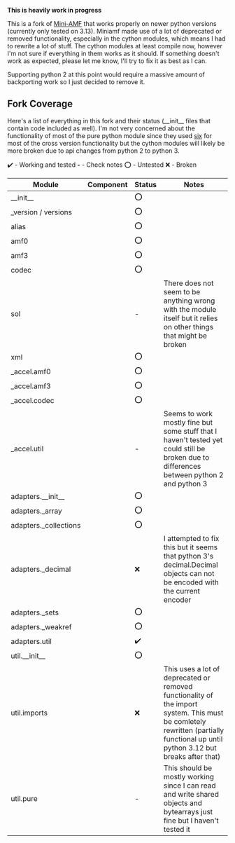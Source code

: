 <b>This is heavily work in progress</b>

This is a fork of <a href="https://pypi.org/project/Mini-AMF/">Mini-AMF</a> that works properly on newer python versions (currently only tested on 3.13). Miniamf made use of a lot of deprecated or removed functionality, especially in the cython modules, which means I had to rewrite a lot of stuff. The cython modules at least compile now, however I'm not sure if everything in them works as it should. If something doesn't work as expected, please let me know, I'll try to fix it as best as I can.

Supporting python 2 at this point would require a massive amount of backporting work so I just decided to remove it.

## Fork Coverage
Here's a list of everything in this fork and their status (&#95;&#95;init&#95;&#95; files that contain code included as well). I'm not very concerned about the functionality of most of the pure python module since they used <a href="https://pypi.org/project/six/">six</a> for most of the cross version functionality but the cython modules will likely be more broken due to api changes from python 2 to python 3.

:heavy_check_mark: - Working and tested
<b>-</b> - Check notes
:o: - Untested
:x: - Broken

| Module       | Component  | Status | Notes      |
| ------------ | ---------- | ------ | ---------- |
| &#95;&#95;init&#95;&#95; | | :o: | |
| &#95;version / versions | | :o: | |
| alias | | :o: | |
| amf0 | | :o: | |
| amf3 | | :o: | |
| codec | | :o: | |
| sol | | - | There does not seem to be anything wrong with the module itself but it relies on other things that might be broken |
| xml | | :o: | |
| &#95;accel.amf0 | | :o: | |
| &#95;accel.amf3 | | :o: | |
| &#95;accel.codec | | :o: | |
| &#95;accel.util | | - | Seems to work mostly fine but some stuff that I haven't tested yet could still be broken due to differences between python 2 and python 3 |
| adapters.&#95;&#95;init&#95;&#95; | | :o: | |
| adapters.&#95;array | | :o: | |
| adapters.&#95;collections | | :o: | |
| adapters.&#95;decimal | | :x: | I attempted to fix this but it seems that python 3's decimal.Decimal objects can not be encoded with the current encoder |
| adapters.&#95;sets | | :o: | |
| adapters.&#95;weakref | | :o: | |
| adapters.util | | :heavy_check_mark: | |
| util.&#95;&#95;init&#95;&#95; | | :o: | |
| util.imports | | :x: | This uses a lot of deprecated or removed functionality of the import system. This must be comletely rewritten (partially functional up until python 3.12 but breaks after that) |
| util.pure | | - | This should be mostly working since I can read and write shared objects and bytearrays just fine but I haven't tested it |

